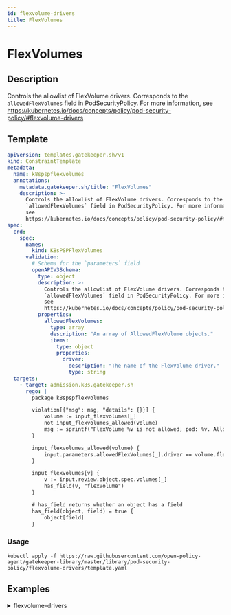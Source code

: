 ```yaml
---
id: flexvolume-drivers
title: FlexVolumes
---
```


# FlexVolumes

## Description
Controls the allowlist of FlexVolume drivers. Corresponds to the `allowedFlexVolumes` field in PodSecurityPolicy. For more information, see https://kubernetes.io/docs/concepts/policy/pod-security-policy/#flexvolume-drivers

## Template
```yaml
apiVersion: templates.gatekeeper.sh/v1
kind: ConstraintTemplate
metadata:
  name: k8spspflexvolumes
  annotations:
    metadata.gatekeeper.sh/title: "FlexVolumes"
    description: >-
      Controls the allowlist of FlexVolume drivers. Corresponds to the
      `allowedFlexVolumes` field in PodSecurityPolicy. For more information,
      see
      https://kubernetes.io/docs/concepts/policy/pod-security-policy/#flexvolume-drivers
spec:
  crd:
    spec:
      names:
        kind: K8sPSPFlexVolumes
      validation:
        # Schema for the `parameters` field
        openAPIV3Schema:
          type: object
          description: >-
            Controls the allowlist of FlexVolume drivers. Corresponds to the
            `allowedFlexVolumes` field in PodSecurityPolicy. For more information,
            see
            https://kubernetes.io/docs/concepts/policy/pod-security-policy/#flexvolume-drivers
          properties:
            allowedFlexVolumes:
              type: array
              description: "An array of AllowedFlexVolume objects."
              items:
                type: object
                properties:
                  driver:
                    description: "The name of the FlexVolume driver."
                    type: string
  targets:
    - target: admission.k8s.gatekeeper.sh
      rego: |
        package k8spspflexvolumes

        violation[{"msg": msg, "details": {}}] {
            volume := input_flexvolumes[_]
            not input_flexvolumes_allowed(volume)
            msg := sprintf("FlexVolume %v is not allowed, pod: %v. Allowed drivers: %v", [volume, input.review.object.metadata.name, input.parameters.allowedFlexVolumes])
        }

        input_flexvolumes_allowed(volume) {
            input.parameters.allowedFlexVolumes[_].driver == volume.flexVolume.driver
        }

        input_flexvolumes[v] {
            v := input.review.object.spec.volumes[_]
            has_field(v, "flexVolume")
        }

        # has_field returns whether an object has a field
        has_field(object, field) = true {
            object[field]
        }

```

### Usage
```shell
kubectl apply -f https://raw.githubusercontent.com/open-policy-agent/gatekeeper-library/master/library/pod-security-policy/flexvolume-drivers/template.yaml
```
## Examples
<details>
<summary>flexvolume-drivers</summary><blockquote>

<details>
<summary>constraint</summary>

```yaml
apiVersion: constraints.gatekeeper.sh/v1beta1
kind: K8sPSPFlexVolumes
metadata:
  name: psp-flexvolume-drivers
spec:
  match:
    kinds:
      - apiGroups: [""]
        kinds: ["Pod"]
  parameters:
    allowedFlexVolumes: #[]
    - driver: "example/lvm"
    - driver: "example/cifs"

```

Usage

```shell
kubectl apply -f https://raw.githubusercontent.com/open-policy-agent/gatekeeper-library/master/library/pod-security-policy/flexvolume-drivers/samples/psp-flexvolume-drivers/constraint.yaml
```

</details>

<details>
<summary>example-allowed</summary>

```yaml
apiVersion: v1
kind: Pod
metadata:
  name: nginx-flexvolume-driver-allowed
  labels:
    app: nginx-flexvolume-driver
spec:
  containers:
  - name: nginx
    image: nginx
    volumeMounts:
    - mountPath: /test
      name: test-volume
      readOnly: true
  volumes:
  - name: test-volume
    flexVolume:
      driver: "example/lvm"

```

Usage

```shell
kubectl apply -f https://raw.githubusercontent.com/open-policy-agent/gatekeeper-library/master/library/pod-security-policy/flexvolume-drivers/samples/psp-flexvolume-drivers/constraint.yaml
```

</details>
<details>
<summary>example-disallowed</summary>

```yaml
apiVersion: v1
kind: Pod
metadata:
  name: nginx-flexvolume-driver-disallowed
  labels:
    app: nginx-flexvolume-driver
spec:
  containers:
  - name: nginx
    image: nginx
    volumeMounts:
    - mountPath: /test
      name: test-volume
      readOnly: true
  volumes:
  - name: test-volume
    flexVolume:
      driver: "example/testdriver" #"example/lvm"

```

Usage

```shell
kubectl apply -f https://raw.githubusercontent.com/open-policy-agent/gatekeeper-library/master/library/pod-security-policy/flexvolume-drivers/samples/psp-flexvolume-drivers/constraint.yaml
```

</details>


</blockquote></details>